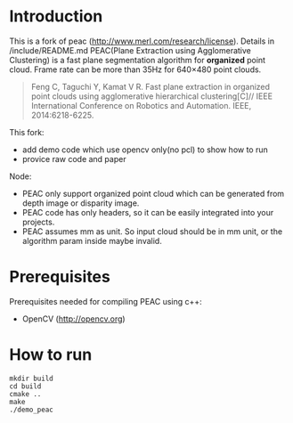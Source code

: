 # Introduction

This is a fork of peac (http://www.merl.com/research/license). Details in /include/README.md
PEAC(Plane Extraction using Agglomerative Clustering) is a fast plane segmentation algorithm for **organized** point cloud. Frame rate can be
more than 35Hz for 640×480 point clouds.

> Feng C, Taguchi Y, Kamat V R. Fast plane extraction in organized point clouds using agglomerative hierarchical clustering[C]// IEEE International Conference on Robotics and Automation. IEEE, 2014:6218-6225.

This fork:
- add demo code which use opencv only(no pcl) to show how to run
- provice raw code and paper

Node:
- PEAC only support organized point cloud which can be generated from depth image or disparity image.
- PEAC code has only headers, so it can be easily integrated into your projects.
- PEAC assumes mm as unit. So input cloud should be in mm unit, or the algorithm param inside maybe invalid.

# Prerequisites

Prerequisites needed for compiling PEAC using c++:
- OpenCV (http://opencv.org)

# How to run

```
mkdir build
cd build
cmake ..
make
./demo_peac
```
